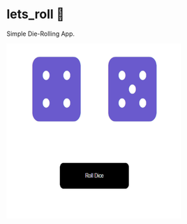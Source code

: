 # lets_roll 🎲
Simple Die-Rolling App.

<img src="https://github.com/UtkarshChandel/lets_roll/blob/master/let_roll.PNG" height="400" width="400" />




